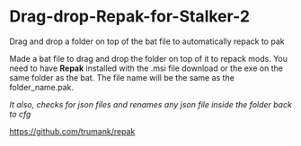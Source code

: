 # Drag-drop-Repak-for-Stalker-2
Drag and drop a folder on top of the bat file to automatically repack to pak

Made a bat file to drag and drop the folder on top of it to repack mods.
You need to have **Repak** installed with the .msi file download or the exe on the same folder as the bat.
The file name will be the same as the folder_name.pak.

*It also, checks for json files and renames any json file inside the folder back to cfg*

https://github.com/trumank/repak
